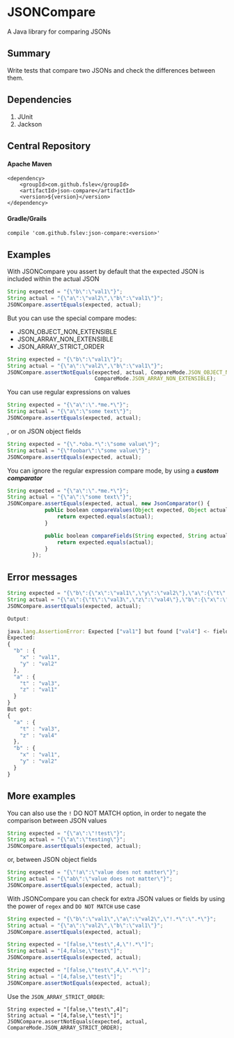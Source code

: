 # JSONCompare

A Java library for comparing JSONs

## Summary
Write tests that compare two JSONs and check the differences between them.

## Dependencies

1. JUnit
2. Jackson

## Central Repository

#### Apache Maven
```
<dependency>
    <groupId>com.github.fslev</groupId>
    <artifactId>json-compare</artifactId>
    <version>${version}</version>
</dependency>
```
#### Gradle/Grails
```
compile 'com.github.fslev:json-compare:<version>'
```

## Examples

With JSONCompare you assert by default that the expected JSON is included within the actual JSON

```javascript
String expected = "{\"b\":\"val1\"}";
String actual = "{\"a\":\"val2\",\"b\":\"val1\"}";
JSONCompare.assertEquals(expected, actual);
```

But you can use the special compare modes:
* JSON_OBJECT_NON_EXTENSIBLE
* JSON_ARRAY_NON_EXTENSIBLE
* JSON_ARRAY_STRICT_ORDER


```javascript
String expected = "{\"b\":\"val1\"}";
String actual = "{\"a\":\"val2\",\"b\":\"val1\"}";
JSONCompare.assertNotEquals(expected, actual, CompareMode.JSON_OBJECT_NON_EXTENSIBLE,
                            CompareMode.JSON_ARRAY_NON_EXTENSIBLE);
```

You can use regular expressions on values
```javascript
String expected = "{\"a\":\".*me.*\"}";
String actual = "{\"a\":\"some text\"}";
JSONCompare.assertEquals(expected, actual);
```
, or on JSON object fields

```javascript
String expected = "{\".*oba.*\":\"some value\"}";
String actual = "{\"foobar\":\"some value\"}";
JSONCompare.assertEquals(expected, actual);
```

You can ignore the regular expression compare mode, by using a ***custom comparator***
```javascript
String expected = "{\"a\":\".*me.*\"}";
String actual = "{\"a\":\"some text\"}";
JSONCompare.assertEquals(expected, actual, new JsonComparator() {
            public boolean compareValues(Object expected, Object actual) {
                return expected.equals(actual);
            }

            public boolean compareFields(String expected, String actual) {
                return expected.equals(actual);
            }
        });
```

## Error messages
```javascript
String expected = "{\"b\":{\"x\":\"val1\",\"y\":\"val2\"},\"a\":{\"t\":\"val3\",\"z\":\"val1\"}}";
String actual = "{\"a\":{\"t\":\"val3\",\"z\":\"val4\"},\"b\":{\"x\":\"val1\",\"y\":\"val2\"}}";
JSONCompare.assertEquals(expected, actual);

Output:

java.lang.AssertionError: Expected ["val1"] but found ["val4"] <- field "z" <- field "a"
Expected:
{
  "b" : {
    "x" : "val1",
    "y" : "val2"
  },
  "a" : {
    "t" : "val3",
    "z" : "val1"
  }
}
But got:
{
  "a" : {
    "t" : "val3",
    "z" : "val4"
  },
  "b" : {
    "x" : "val1",
    "y" : "val2"
  }
}
```

## More examples
You can also use the `!` DO NOT MATCH option, in order to negate the comparison between JSON values

```javascript
String expected = "{\"a\":\"!test\"}";
String actual = "{\"a\":\"testing\"}";
JSONCompare.assertEquals(expected, actual);
```
or, between JSON object fields
```javascript
String expected = "{\"!a\":\"value does not matter\"}";
String actual = "{\"ab\":\"value does not matter\"}";
JSONCompare.assertEquals(expected, actual);
```

With JSONCompare you can check for extra JSON values or fields by using the power of `regex` and `DO NOT MATCH` use case
```javascript
String expected = "{\"b\":\"val1\",\"a\":\"val2\",\"!.*\":\".*\"}";
String actual = "{\"a\":\"val2\",\"b\":\"val1\"}";
JSONCompare.assertEquals(expected, actual);

String expected = "[false,\"test\",4,\"!.*\"]";
String actual = "[4,false,\"test\"]";
JSONCompare.assertEquals(expected, actual);

String expected = "[false,\"test\",4,\".*\"]";
String actual = "[4,false,\"test\"]";
JSONCompare.assertNotEquals(expected, actual);
```

Use the `JSON_ARRAY_STRICT_ORDER`:
```
String expected = "[false,\"test\",4]";
String actual = "[4,false,\"test\"]";
JSONCompare.assertNotEquals(expected, actual, CompareMode.JSON_ARRAY_STRICT_ORDER);
```

      
